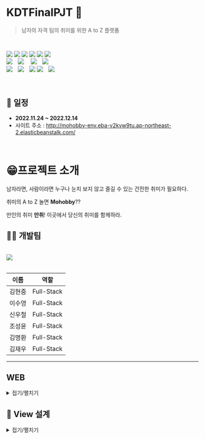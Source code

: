 # KDTFinalPJT 📖

> 남자의 자격 팀의 취미를 위한 A to Z 플랫폼



<br/>

<!-- Badge -->

<img src="https://img.shields.io/badge/HTML5-E34F26?style=flat-square&logo=HTML5&logoColor=ffffff"/> <img src="https://img.shields.io/badge/CSS3-1572B6?style=flat-square&logo=CSS3&logoColor=ffffff"/> <img src="https://img.shields.io/badge/javascript-yellow?style=flat-square&logo=javascript&logoColor=ffffff"/> <img src="https://img.shields.io/badge/bootstrap-purple?style=flat-square&logo=bootstrap&logoColor=white"/> <img src="https://img.shields.io/badge/Python-3776AB?style=flat-square&logo=Python&logoColor=ffffff"/> <img src="https://img.shields.io/badge/Django-092E20?style=flat-square&logo=Django&logoColor=ffffff"/>
<br>
<img src="https://img.shields.io/badge/Amazon AWS-232F3E?style=flat-square&logo=Amazon%20AWS&logoColor=white"/>　<img src="https://img.shields.io/badge/SQLite-232F3E?style=flat-square&logo=SQLite&logoColor=ffffff"/>
　<img src="https://img.shields.io/badge/postgreSQL-3776AB?style=flat-square&logo=postgreSQL&logoColor=ffffff"/>　<img src="https://img.shields.io/badge/AXIOS-E34F26?style=flat-square&logo=AXIOS&logoColor=ffffff"/>
<br>
<img src="https://img.shields.io/badge/Visual Studio Code-007ACC?style=flat-square&logo=Visual Studio Code&logoColor=ffffff"/>　<img src="https://img.shields.io/badge/Git-F05032?style=flat-square&logo=Git&logoColor=ffffff"/>　<img src="https://img.shields.io/badge/GitHub-181717?style=flat-square&logo=GitHub&logoColor=ffffff"/> <img src="https://img.shields.io/badge/Notion-fff?style=flat-square&logo=Notion&logoColor=black"/>　<img src="https://img.shields.io/badge/Discord-1572B6?style=flat-square&logo=Discord&logoColor=ffffff"/>

<br/>

## **📅 일정**

- **2022.11.24 ~ 2022.12.14**
- 사이트 주소 : http://mohobby-env.eba-v2kvw9tu.ap-northeast-2.elasticbeanstalk.com/

<br />

# 😁**프로젝트 소개**

남자라면, 사람이라면 누구나 눈치 보지 않고 즐길 수 있는 건전한 취미가 필요하다.

취미의 A to Z 놀면 **Mohobby**??

만인의 취미 **만취**! 이곳에서 당신의 취미를 함께하라.

## **🧑‍💻 개발팀**

<br />

<a href="https://github.com/midhyun/Mohobby/graphs/contributors">
  <img src="https://contrib.rocks/image?repo=midhyun/Mohobby" />
</a>

<br/>
<br/>

| 이름   | 역할       |
| ------ | ---------- |
| 김현중 | Full-Stack |
| 이수영 | Full-Stack |
| 신우철 | Full-Stack |
| 조성윤 | Full-Stack |
| 김명환 | Full-Stack |
| 김재우 | Full-Stack |

---

## **WEB**

<details>
<summary>접기/펼치기</summary>


### **1. Hobby_Create**

- Create 페이지에서는 서비스에서 소셜링을 모집하기 위한 글을 작성을 `멀티스텝 폼`형식으로 구현하였습니다.
- 각 `Step`마다 입력을 받음으로써 많은 입력을 받아야 할 때 UX를 개선시켰습니다.
- 카테고리별 태그선택(직접입력)이 가능하며, 제목, 날짜 등을 입력받습니다.
- 모임 장소의 경우 온라인과 오프라인으로 나뉘며, 오프라인의 경우 Kakao API를 사용해 검색결과를 출력하였습니다.


---

<br />

### **2. Hobby_detail**

- detail 페이지에서는 모임에 필요한 정보를 한눈에 볼 수 있도록 구현하였습니다.
- 또한 모바일에 최적화된 화면으로 구성하였습니다.
- 리뷰 작성은 어디서든 작성할 수 있게 `하단에 작성하기 버튼`을 추가하였습니다.
- 제한된 인원까지 호스트가 승인할 수 있으며, 신청의 경우 제한인원과 상관없이 대기 멤버에 등록됩니다.
- 모임의 장소가 오프라인일 경우 지도 API를 사용하여 지도에 상세위치를 구현했습니다.
- 댓글의 경우 `비동기`로 답글과 좋아요 기능을 추가했으며, 디테일페이지의 `UI/UX`를 크게 해치지 않도록 일부 댓글만 보여주며, 전체 댓글은 아이콘 클릭 시 offcanvas 형태로 나타나도록 구현하였습니다.


---

<br />

### **3. Accounts**

- 회원가입, 카카오 로그인
  - 필수정보를 입력해야만 가입가능
  - 멀티스텝 폼
  - recaptcha - ‘로봇이 아닙니다’ 체크해야만 가입 가능
- 디테일 페이지
  - 유저가 작성한 글들을 카테고리별로 확인
  - 선택한 취미를 클릭하여 해당하는 소셜링을 찾아볼 수 있음
  - 팔로잉, 팔로워, 차단목록과 메시지까지 유저 관계를 한눈에 확인할 수 있음
- 메시지 기능
  - 쪽지

- 회원가입, 카카오 로그인
  - 필수정보를 입력해야만 가입가능
  - 멀티스텝 폼
  - recaptcha - ‘로봇이 아닙니다’ 체크해야만 가입 가능
- 디테일 페이지
  - 유저가 작성한 글들을 카테고리별로 확인
  - 선택한 취미를 클릭하여 해당하는 소셜링을 찾아볼 수 있음
  - 팔로잉, 팔로워, 차단목록과 메시지까지 유저 관계를 한눈에 확인할 수 있음
- 메시지 기능
  - 쪽지
---
### **4. Community**
  - 회원들의 일상을 공유할수 있는 커뮤니티
    - 커뮤니티 피드를 작성하면 회원들이 볼수 있도록 구성
  - 피드 CREATE, UPDATE
    - 제목
    - 다중 이미지 선택
      - 글작성시 다중 이미지를 선택하여 여러개의 이미지를 올릴수 있도록 구현했습니다.   
    - 글 내용 
  - 피드 READ, DELETE, UPDATE
    - 이미지 캐러셀 
      - 여러장의 이미지를 캐러셀을 통해 확인할수 있도록 구성했습니다.  
    - 반응형 웹
      - 반응형 웹을 통해 다양한 환경에서도 서비스를 이용할수 있도록 구현했습니다. 
    - 글 작성시 업로드 이미지
    - 해당 피드를 클릭해 확인 하게 되면 조회수가 올라가도록 구현
    - 글 내용 수정시 기존의 내용과 사진에서 삭제하거나 수정, 추가 할수 있도록 구현
    - 좋아요 기능 ( 횟수 표시, 비동기 처리) 피드와 댓글에 사용자가 좋아요를 누를수 있도록 구현 마이페이지에서 자신이 좋아요 누른 글 확인 가능
    - 댓글, 대댓글, 댓글 좋아요 기능 (비동기 처리)
 
  
### **5. Products**

- 모든 취미관련 물품 거래를 위한 만물상
  - 거래글을 작성하면 유저간 거래가 가능함
- 중고거래 CREATE, UPDATE
  - 제목 (CharField)
  - 판매 가격 (BigIntegerField)
  - 상품 상태 (사용감 있음, 거의 새 것, 미개봉 중 하나 선택)
  - 배송 방법 (직거래, 택배거래 중복 선택 가능)
  - 거래 위치 (다음 주소 API 적용, 시도와 시군구 정보를 가져옴)
  - 이미지 (ProcessedImageField)
  - 내용 (django-summernote 텍스트 에디터 적용)
- 중고거래 READ, DELETE
  - 글 목록 페이지에 card hover 효과, 페이지네이션 , 검색 기능 적용
  - 글 작성 시 업로드 했던 이미지 표시
  - 글 제목, 상품 상태, 배송 방법, 거래 위치 표시
  - 가격 표시 (humanize intcomma 태그로 3자리마다 콤마를 찍어서 표현)
  - 조회수 표시 (쿠키를 사용해서 하루에 한 번씩 조회수 증가)
  - 좋아요(찜) 기능 (찜 횟수 표시, 비동기 처리)
  - 쪽지 보내기 기능 (글 작성자의 닉네임으로 쪽지를 보냄)
  - 본인의 게시글일 경우 우측 드롭다운 버튼으로 수정, 삭제 가능
  - summernote로 작성한 내용을 safe 태그로 표시
  - 댓글, 대댓글, 댓글 좋아요 기능 (비동기 처리)



## **6.Notes**

- 쪽지 CREATE
  - 받는 쪽지, 보낸 쪽지 2개의 모델 생성 후 OneToOneField로 일대일 대응
  - 받는 사람의 닉네임 (CharField)
  - 제목 (CharField)
  - 내용 (TextField)
- 쪽지 READ, DELETE
  - 보낸 쪽지함에서 본인이 송신한 쪽지 목록 확인 가능
  - 보낸 쪽지함에서 본인이 보낸 쪽지를 삭제 가능 (상대방이 받은 쪽지 정보는 삭제되지 않음)
  - 받은 쪽지함에서 본인이 수신한 쪽지 목록 확인 가능
  - 받았지만 읽지 않은 쪽지를 확인하면 수신 여부가 업데이트됨 (쪽지 송신자가 수신 여부를 확인 가능)
  - 받은 쪽지함에서 쪽지를 중요 쪽지함 또는 휴지통으로 이동 가능
  - 중요 쪽지함에서는 쪽지 삭제가 불가능
  - 휴지통에서는 쪽지를 다시 되돌리거나 삭제할 수 있음 (상대방이 보냈던 쪽지 정보는 삭제되지 않음)
  - 쪽지에는 보낸 사람의 닉네임, 받은 사람의 닉네임, 제목, 내용, 송신 날짜, 수신 여부 정보가 있음



<br />

</details>

## **🚀 View 설계**

<details>
<summary>접기/펼치기</summary>

### Hobby

```python
class Categories(models.Model):
    category = models.CharField(max_length=20)

class Hobby(models.Model):
    host = models.ForeignKey(settings.AUTH_USER_MODEL, on_delete=models.CASCADE, related_name='Hobby')
    title = models.CharField(max_length=80)
    category = models.CharField(max_length=20)
    tags = models.CharField(max_length=80)
    created_at = models.DateTimeField(auto_now_add=True)
    meeting_day = models.DateTimeField()
    address_type = models.BooleanField(default=False) # False=오프라인, True=온라인
    address = models.CharField(max_length=100, default='온라인') # 온라인 or 오프라인 주소
    X = models.CharField(max_length=30, null=True, blank=True)
    Y = models.CharField(max_length=30, null=True, blank=True)
    entry_fee = models.CharField(max_length=20, null=True, blank=True)
    content = models.TextField(null=True, blank=True)
    hits = models.PositiveBigIntegerField(default=0)
    recruit_type = models.BooleanField(default=False) # 자유가입(False), 승인제(True)
    limit = models.IntegerField(default=3, validators=[MinValueValidator(3), MaxValueValidator(15)])
    members = models.ManyToManyField(settings.AUTH_USER_MODEL, through='Accepted')
    image = models.ImageField(
        upload_to="images/",
        blank=True,
    )
    image_thumbnail = ImageSpecField(
        source="image",
        processors=[ResizeToFill(300, 300)],
        format="JPEG",
        options={"quality": 80},
    )
    like_user = models.ManyToManyField(settings.AUTH_USER_MODEL, related_name='like_hobby')

class Accepted(models.Model):
    joindate = models.DateTimeField(auto_now=True)
    hobby = models.ForeignKey(Hobby, on_delete=models.CASCADE, related_name='accepted')
    user = models.ForeignKey(settings.AUTH_USER_MODEL, on_delete=models.CASCADE)
    joined = models.BooleanField(default=False) # 승인여부

class Tag(models.Model):
    tag = models.CharField(max_length=20, unique=True)
    category = models.CharField(max_length=20, null=True) 

class HobbyComment(models.Model):
    user = models.ForeignKey(settings.AUTH_USER_MODEL, on_delete=models.CASCADE)
    hobby = models.ForeignKey(Hobby, on_delete=models.CASCADE, related_name='comments')
    content = models.TextField()
    created_at = models.DateTimeField(auto_now_add=True)
    like_user = models.ManyToManyField(settings.AUTH_USER_MODEL, related_name='like_comment')
    parent = models.ForeignKey('self', on_delete=models.CASCADE, null=True, related_name='recomment')
```

### Accounts

```python
class User(AbstractUser):
    GENDER_CHOICES = (
        ("M", "남자"),
        ("F", "여자"),
    )
    gender = models.CharField(  # 성별
        max_length=2,
        choices=GENDER_CHOICES,
    )
    address = models.CharField(max_length=50)  # 주소
    address_detail = models.CharField(max_length=40, null=True, blank=True)  # 상세주소
    birth = models.DateTimeField(default=timezone.now)  # 나이
    nickname = models.CharField(null=True, unique=True, max_length=20)
    kakao_id = models.CharField(null=True, unique=True, max_length=100)
    followings = models.ManyToManyField("self", symmetrical=False, related_name="followers")
    blocking = models.ManyToManyField(
        "self", symmetrical=False, related_name="blockers"
    )

    image = ProcessedImageField(
        upload_to="image/",
        format="JPEG",
        processors = [
            Transpose(),
        ],
        options={"quality": 30},
        blank=True,
        null=True,
    )
    received_mail = models.IntegerField(default=0, null=True)

    STORTS_CHOICES = (
        ("축구", "축구"),
        ("농구", "농구"),
        ("야구", "야구"),
        ("클라이밍", "클라이밍"),
        ("등산", "등산"),
        ("테니스", "테니스"),
        ("트래킹", "트래킹"),
        ("볼링", "볼링"),
        ("러닝", "러닝"),
        ("스키", "스키"),
        ("보드", "보드"),
        ("헬스", "헬스"),
        ("산책", "산책"),
        ("플로깅", "플로깅"),
        ("자전거", "자전거"),
        ("서핑", "서핑"),
        ("배드민턴", "배드민턴"),
        ("탁구", "탁구"),
        ("골프", "골프"),
        ("스포츠경기", "스포츠경기"),
    )

    sports = MultiSelectField(  # 관심 운동 선택
        max_length=100,
        choices=STORTS_CHOICES,
        blank=True,
    )

    Travel_CHOICES = (
        ("복합문화공간", "복합문화공간"),
        ("테마파크", "테마파크"),
        ("피크닉", "피크닉"),
        ("드라이브", "드라이브"),
        ("캠핑", "캠핑"),
        ("국내여행", "국내여행"),
        ("해외여행", "해외여행"),
    )

    travel = MultiSelectField(  # 관심 여행 나들이 선택
        max_length=100,
        choices=Travel_CHOICES,
        blank=True,
    )

    ART_CHOICES = (
        ("전시", "전시"),
        ("영화", "영화"),
        ("뮤지컬", "뮤지컬"),
        ("공연", "공연"),
        ("디자인", "디자인"),
        ("박물관", "박물관"),
        ("연극", "연극"),
        ("콘서트", "콘서트"),
        ("연주회", "연주회"),
        ("페스티벌", "페스티벌"),
    )

    art = MultiSelectField(  # 관심 문화*예술 선택
        max_length=100,
        choices=ART_CHOICES,
        blank=True,
    )

    FOOD_CHOICES = (
        ("맛집투어", "맛집투어"),
        ("카페", "카페"),
        ("와인", "와인"),
        ("커피", "커피"),
        ("디저트", "디저트"),
        ("맥주", "맥주"),
        ("티룸", "티룸"),
        ("비건", "비건"),
        ("파인다이닝", "파인다이닝"),
        ("요리", "요리"),
        ("페어링", "페어링"),
        ("칵테일", "칵테일"),
        ("위스키", "위스키"),
        ("전통주", "전통주"),
    )

    food = MultiSelectField(  # 관심 음식 선택
        max_length=100,
        choices=FOOD_CHOICES,
        blank=True,
    )

    DEVELOP_CHOICES = (
        ("습관만들기", "습관만들기"),
        ("챌린지", "챌린지"),
        ("독서", "독서"),
        ("스터디", "스터디"),
        ("외국어", "외국어"),
        ("재테크", "재테크"),
        ("브랜딩", "브랜딩"),
        ("커리어", "커리어"),
        ("사이드프로젝트", "사이드프로젝트"),
    )

    develop = MultiSelectField(max_length=100, choices=DEVELOP_CHOICES, blank=True)  # 관심 음식 선택

    @property
    def get_photo_url(self):

        if self.profile_pic:
            return self.profile_pic.url
        return None
```

### Community

```python
class Community(models.Model):
    user = models.ForeignKey(settings.AUTH_USER_MODEL, on_delete=models.CASCADE, default="")
    title = models.CharField(max_length=50)
    content = models.TextField()
    created_at = models.DateTimeField(auto_now_add=True)
    like = models.ManyToManyField(settings.AUTH_USER_MODEL, related_name="like_community")
    hits = models.PositiveBigIntegerField(default=1, verbose_name="조회수")
    def summary(self):
        return self.content[:80]


# 댓글 부분
class Comment(models.Model):
    content = models.CharField(max_length=300)
    created_at = models.DateTimeField(auto_now_add=True)
    posting = models.ForeignKey(Community, on_delete=models.CASCADE)
    user = models.ForeignKey(settings.AUTH_USER_MODEL, on_delete=models.CASCADE)
    like = models.ManyToManyField(settings.AUTH_USER_MODEL, related_name="like_community_comment")
    # 대댓글
    parent_comment = models.ForeignKey("self", on_delete=models.CASCADE, related_name="recomment", null=True)


class Photo(models.Model):
    post = models.ForeignKey(Community, on_delete=models.CASCADE, null=True)
    image = models.ImageField(upload_to="images/", blank=True, null=True)

```

### Products

```python
class Product(models.Model):
    user = models.ForeignKey(settings.AUTH_USER_MODEL, on_delete=models.CASCADE)
    title = models.CharField(max_length=80)
    price = models.BigIntegerField()
    product_category = (
        ("사용감 있음", "사용감 있음"),
        ("거의 새 것", "거의 새 것"),
        ("미개봉", "미개봉"),
    )
    productType = models.CharField(max_length=20, choices=product_category, null=True)
    trade_category = (
        ("직거래", "직거래"),
        ("택배거래", "택배거래"),
    )
    tradeType = MultiSelectField(max_length=10, choices=trade_category, min_choices=1, max_choices=2)
    location = models.CharField(max_length=80, blank=True)
    image = ProcessedImageField(
        upload_to="images/product",
        blank=False,
        processors=[ResizeToFill(1200, 1200)],
        format="JPEG",
        options={"quality": 95},
        default="default.jpg",
    )
    thumbnail = ImageSpecField(
        source="image",
        processors=[Thumbnail(200, 200)],
        format="JPEG",
    )
    content = models.TextField()
    contentStripTag = models.TextField()
    created_at = models.DateTimeField(auto_now_add=True)
    updated_at = models.DateTimeField(auto_now=True)
    is_updated = models.BooleanField(default=False)
    like_users = models.ManyToManyField(settings.AUTH_USER_MODEL, related_name="like_product")
    hits = models.PositiveBigIntegerField(default=0, verbose_name="조회수")

    @property
    def created_at_string(self):
        time = datetime.now(tz=timezone.utc) - self.created_at

        if time < timedelta(minutes=1):
            return "방금 전"
        elif time < timedelta(hours=1):
            return str(int(time.seconds / 60)) + "분 전"
        elif time < timedelta(days=1):
            return str(int(time.seconds / 3600)) + "시간 전"
        elif time < timedelta(days=7):
            time = datetime.now(tz=timezone.utc).date() - self.created_at.date()
            return str(time.days) + "일 전"
        else:
            return self.created_at.astimezone(timezone(timedelta(hours=9))).strftime("%Y-%m-%d %H:%M")

    @property
    def updated_at_string(self):
        time = datetime.now(tz=timezone.utc) - self.updated_at

        if time < timedelta(minutes=1):
            return "방금 전"
        elif time < timedelta(hours=1):
            return str(int(time.seconds / 60)) + "분 전"
        elif time < timedelta(days=1):
            return str(int(time.seconds / 3600)) + "시간 전"
        elif time < timedelta(days=7):
            time = datetime.now(tz=timezone.utc).date() - self.updated_at.date()
            return str(time.days) + "일 전"
        else:
            return self.updated_at.astimezone(timezone(timedelta(hours=9))).strftime("%Y-%m-%d %H:%M")


class Product_Comment(models.Model):
    user = models.ForeignKey(settings.AUTH_USER_MODEL, on_delete=models.CASCADE)
    product = models.ForeignKey(Product, on_delete=models.CASCADE)
    content = models.CharField(max_length=80)
    created_at = models.DateTimeField(auto_now_add=True)
    updated_at = models.DateTimeField(auto_now=True)
    parent = models.ForeignKey(
        "self",
        related_name="reply_set",
        on_delete=models.CASCADE,
        null=True,
        blank=True,
    )
    like_users = models.ManyToManyField(settings.AUTH_USER_MODEL, related_name="like_product_comment")

    @property
    def created_at_string(self):
        time = datetime.now(tz=timezone.utc) - self.created_at

        if time < timedelta(minutes=1):
            return "방금 전"
        elif time < timedelta(hours=1):
            return str(int(time.seconds / 60)) + "분 전"
        elif time < timedelta(days=1):
            return str(int(time.seconds / 3600)) + "시간 전"
        elif time < timedelta(days=7):
            time = datetime.now(tz=timezone.utc).date() - self.created_at.date()
            return str(time.days) + "일 전"
        else:
            return self.created_at.astimezone(timezone(timedelta(hours=9))).strftime("%Y-%m-%d %H:%M")

    @property
    def updated_at_string(self):
        time = datetime.now(tz=timezone.utc) - self.updated_at

        if time < timedelta(minutes=1):
            return "방금 전"
        elif time < timedelta(hours=1):
            return str(int(time.seconds / 60)) + "분 전"
        elif time < timedelta(days=1):
            return str(int(time.seconds / 3600)) + "시간 전"
        elif time < timedelta(days=7):
            time = datetime.now(tz=timezone.utc).date() - self.updated_at.date()
            return str(time.days) + "일 전"
        else:
            return self.updated_at.astimezone(timezone(timedelta(hours=9))).strftime("%Y-%m-%d %H:%M")
```

</details>
